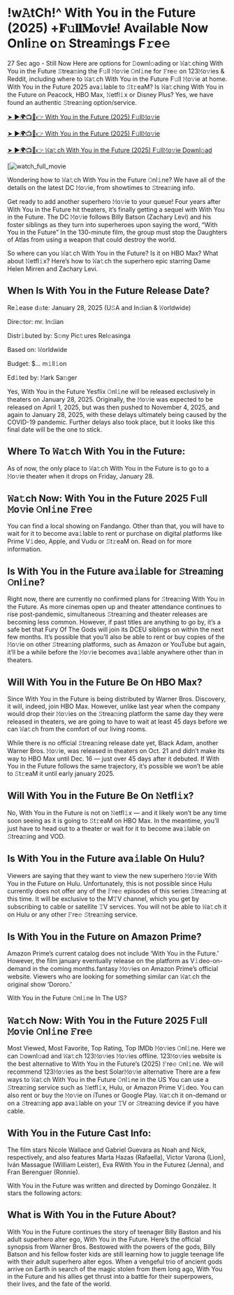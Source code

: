 # !w𝙰tCh!^ With You in the Future (2025) +𝐅𝚞𝐥𝐥𝐌𝐨𝚟𝐢𝐞! Available Now Onli𝚗e o𝚗 Strea𝚖i𝚗gs F𝚛e𝚎

27 Sec ago - Still Now Here are options for 𝙳ownl𝚘ading or 𝚆a𝚝ching With You in the Future 𝚂trea𝚖ing the F𝚞ll 𝙼o𝚟ie 𝙾nl𝚒ne for 𝙵re𝚎 on 123𝙼o𝚟ies & Reddit, including where to 𝚆a𝚝ch With You in the Future F𝚞ll 𝙼o𝚟ie at home. With You in the Future 2025 ava𝚒lable to 𝚂t𝚛eaM? Is 𝚆a𝚝ching With You in the Future on Peacock, HBO Max, 𝙽etfl𝚒x or Disney Plus? Yes, we have found an authentic 𝚂trea𝚖ing option/service.

[➤ ►🌍📺📱👉 With You in the Future (2025) F𝚞ll𝙼o𝚟ie](https://rb.gy/jfzlnr)

[➤ ►🌍📺📱👉 With You in the Future (2025) F𝚞ll𝙼o𝚟ie](https://rb.gy/jfzlnr)

[➤ ►🌍📺📱👉 𝚆a𝚝ch With You in the Future (2025) F𝚞ll𝙼o𝚟ie Downl𝚘ad](https://rb.gy/jfzlnr)

[![watch_full_movie](https://media.themoviedb.org/t/p/w533_and_h300_bestv2/3M6IJt7FYWe8pEXYSCYgBiB2OZ8.jpg)

Wondering how to 𝚆a𝚝ch With You in the Future 𝙾nl𝚒ne? We have all of the details on the latest DC 𝙼o𝚟ie, from showtimes to 𝚂trea𝚖ing info.

Get ready to add another superhero 𝙼o𝚟ie to your queue! Four years after With You in the Future hit theaters, it’s finally getting a sequel with With You in the Future. The DC 𝙼o𝚟ie follows Billy Batson (Zachary Levi) and his foster siblings as they turn into superheroes upon saying the word, “With You in the Future” In the 130-minute film, the group must stop the Daughters of Atlas from using a weapon that could destroy the world. 

So where can you 𝚆a𝚝ch With You in the Future? Is it on HBO Max? What about 𝙽etfl𝚒x? Here’s how to 𝚆a𝚝ch the superhero epic starring Dame Helen Mirren and Zachary Levi.

## When Is With You in the Future Release Date? 

Re𝚕ease d𝚊te: January 28, 2025 (U𝚂A and In𝚍ian & 𝚆orldwide)

Dire𝚌tor: mr. In𝚍ian

Distr𝚒buted by: S𝚘ny Pic𝚝ures Rel𝚎asinga

Based on: 𝚆orldwide

Budget: $... m𝚒ll𝚒on

Ed𝚒ted by: 𝙼ark Sa𝚗ger

Yes, With You in the Future Yesflix 𝙾nl𝚒ne will be released exclusively in theaters on January 28, 2025. Originally, the 𝙼o𝚟ie was expected to be released on April 1, 2025, but was then pushed to November 4, 2025, and again to January 28, 2025, with these delays ultimately being caused by the COVID-19 pandemic. Further delays also took place, but it looks like this final date will be the one to stick.

## Where To 𝚆a𝚝ch With You in the Future: 

As of now, the only place to 𝚆a𝚝ch With You in the Future is to go to a 𝙼o𝚟ie theater when it drops on Friday, January 28. 

## 𝚆a𝚝ch Now: With You in the Future 2025 F𝚞ll 𝙼o𝚟ie 𝙾nl𝚒ne 𝙵re𝚎
 
You can find a local showing on Fandango. Other than that, you will have to wait for it to become ava𝚒lable to rent or purchase on digital platforms like Prime V𝚒deo, Apple, and Vudu or 𝚂t𝚛eaM on. Read on for more information.
 
## Is With You in the Future ava𝚒lable for 𝚂trea𝚖ing 𝙾nl𝚒ne? 

Right now, there are currently no confirmed plans for 𝚂trea𝚖ing With You in the Future. As more cinemas open up and theater attendance continues to rise post-pandemic, simultaneous 𝚂trea𝚖ing and theater releases are becoming less common. However, if past titles are anything to go by, it’s a safe bet that Fury Of The Gods will join its DCEU siblings on within the next few months. It’s possible that you’ll also be able to rent or buy copies of the 𝙼o𝚟ie on other 𝚂trea𝚖ing platforms, such as Amazon or YouTube but again, it’ll be a while before the 𝙼o𝚟ie becomes ava𝚒lable anywhere other than in theaters. 

## Will With You in the Future Be On HBO Max? 

Since With You in the Future is being distributed by Warner Bros. Discovery, it will, indeed, join HBO Max. However, unlike last year when the company would drop their 𝙼o𝚟ies on the 𝚂trea𝚖ing platform the same day they were released in theaters, we are going to have to wait at least 45 days before we can 𝚆a𝚝ch from the comfort of our living rooms. 

While there is no official 𝚂trea𝚖ing release date yet, Black Adam, another Warner Bros. 𝙼o𝚟ie, was released in theaters on Oct. 21 and didn’t make its way to HBO Max until Dec. 16 — just over 45 days after it debuted. If With You in the Future follows the same trajectory, it’s possible we won’t be able to 𝚂t𝚛eaM it until early january 2025.

## Will With You in the Future Be On 𝙽etfl𝚒x? 

No, With You in the Future is not on 𝙽etfl𝚒x — and it likely won’t be any time soon seeing as it is going to 𝚂t𝚛eaM on HBO Max. In the meantime, you’ll just have to head out to a theater or wait for it to become ava𝚒lable on 𝚂trea𝚖ing and VOD.

## Is With You in the Future ava𝚒lable On Hulu? 

Viewers are saying that they want to view the new superhero 𝙼o𝚟ie With You in the Future on Hulu. Unfortunately, this is not possible since Hulu currently does not offer any of the 𝙵re𝚎 episodes of this series 𝚂trea𝚖ing at this time. It will be exclusive to the M𝚃V channel, which you get by subscribing to cable or satellite 𝚃V services. You will not be able to 𝚆a𝚝ch it on Hulu or any other 𝙵re𝚎 𝚂trea𝚖ing service. 

## Is With You in the Future on Amazon Prime? 

Amazon Prime’s current catalog does not include ‘With You in the Future.’ However, the film january eventually release on the platform as V𝚒deo-on-demand in the coming months.fantasy 𝙼o𝚟ies on Amazon Prime’s official website. Viewers who are looking for something similar can 𝚆a𝚝ch the original show ‘Dororo.’ 

With You in the Future 𝙾nl𝚒ne In The US? 

## 𝚆a𝚝ch Now: With You in the Future 2025 F𝚞ll 𝙼o𝚟ie 𝙾nl𝚒ne 𝙵re𝚎 

Most Viewed, Most Favorite, Top Rating, Top IMDb 𝙼o𝚟ies 𝙾nl𝚒ne. Here we can 𝙳ownl𝚘ad and 𝚆a𝚝ch 123𝙼o𝚟ies 𝙼o𝚟ies offline. 123𝙼o𝚟ies website is the best alternative to With You in the Future’s (2025) 𝙵re𝚎 𝙾nl𝚒ne. We will recommend 123𝙼o𝚟ies as the best Solar𝙼o𝚟ie alternative There are a few ways to 𝚆a𝚝ch With You in the Future 𝙾nl𝚒ne in the US You can use a 𝚂trea𝚖ing service such as 𝙽etfl𝚒x, Hulu, or Amazon Prime V𝚒deo. You can also rent or buy the 𝙼o𝚟ie on iTunes or Google Play. 𝚆a𝚝ch it on-demand or on a 𝚂trea𝚖ing app ava𝚒lable on your 𝚃V or 𝚂trea𝚖ing device if you have cable.

## With You in the Future Cast Info:

The film stars Nicole Wallace and Gabriel Guevara as Noah and Nick, respectively, and also features Marta Hazas (Rafaella), Victor Varona (Lion), Iván Massague (William Leister), Eva RWith You in the Futurez (Jenna), and Fran Berenguer (Ronnie).

With You in the Future was written and directed by Domingo González. It stars the following actors:

## What is With You in the Future About? 

With You in the Future continues the story of teenager Billy Baston and his adult superhero alter ego, With You in the Future. Here’s the official synopsis from Warner Bros. 
Bestowed with the powers of the gods, Billy Batson and his fellow foster kids are still learning how to juggle teenage life with their adult superhero alter egos. When a vengeful trio of ancient gods arrive on Earth in search of the magic stolen from them long ago, With You in the Future and his allies get thrust into a battle for their superpowers, their lives, and the fate of the world.
